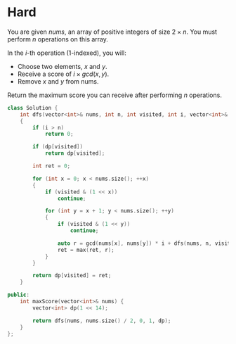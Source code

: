 # Hard

You are given $nums$, an array of positive integers of size $2 \times n$. You must perform $n$ operations on this array.

In the $i$-th operation (1-indexed), you will:

- Choose two elements, $x$ and $y$.
- Receive a score of $i \times gcd(x, y)$.
- Remove $x$ and $y$ from nums.

Return the maximum score you can receive after performing $n$ operations.

```cpp
class Solution {
    int dfs(vector<int>& nums, int n, int visited, int i, vector<int>& dp)
    {
        if (i > n)
            return 0;

        if (dp[visited])
            return dp[visited];

        int ret = 0;

        for (int x = 0; x < nums.size(); ++x)
        {
            if (visited & (1 << x))
                continue;

            for (int y = x + 1; y < nums.size(); ++y)
            {
                if (visited & (1 << y))
                    continue;

                auto r = gcd(nums[x], nums[y]) * i + dfs(nums, n, visited | (1 << x) | (1 << y), i + 1, dp);
                ret = max(ret, r);
            }
        }

        return dp[visited] = ret;
    }

public:
    int maxScore(vector<int>& nums) {
        vector<int> dp(1 << 14);

        return dfs(nums, nums.size() / 2, 0, 1, dp);
    }
};
```
